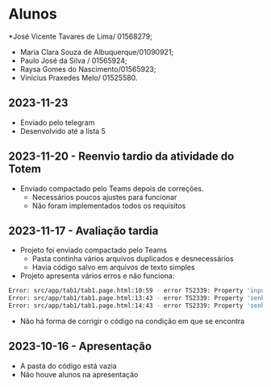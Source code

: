 # Alunos

*José Vicente Tavares de Lima/ 01568279;
* Maria Clara Souza de Albuquerque/01090921;
* Paulo José da Silva / 01565924;
* Raysa Gomes do Nascimento/01565923;
* Vinícius Praxedes Melo/ 01525580.

## 2023-11-23

* Enviado pelo telegram
* Desenvolvido até a lista 5

## 2023-11-20 - Reenvio tardio da atividade do Totem

* Enviado compactado pelo Teams depois de correções.
  * Necessários poucos ajustes para funcionar
  * Não foram implementados todos os requisitos

## 2023-11-17 - Avaliação tardia

* Projeto foi enviado compactado pelo Teams
  * Pasta continha vários arquivos duplicados e desnecessários
  * Havia código salvo em arquivos de texto simples
* Projeto apresenta vários erros e não funciona:

```bash
Error: src/app/tab1/tab1.page.html:10:59 - error TS2339: Property 'inputNovaSenha' does not exist on type 'Tab1Page'.
Error: src/app/tab1/tab1.page.html:13:43 - error TS2339: Property 'senhasService' does not exist on type 'Tab1Page'.
Error: src/app/tab1/tab1.page.html:14:43 - error TS2339: Property 'senhasService' does not exist on type 'Tab1Page'.
```

* Não há forma de corrigir o código na condição em que se encontra

## 2023-10-16 - Apresentação

* A pasta do código está vazia
* Não houve alunos na apresentação

